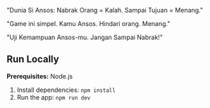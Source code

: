 "Dunia Si Ansos: Nabrak Orang = Kalah. Sampai Tujuan = Menang."

"Game ini simpel. Kamu Ansos. Hindari orang. Menang."

"Uji Kemampuan Ansos-mu. Jangan Sampai Nabrak!"

## Run Locally

**Prerequisites:**  Node.js


1. Install dependencies:
   `npm install`
2. Run the app:
   `npm run dev`
